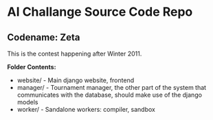 # AI Challange Source Code Repo

## Codename: Zeta
This is the contest happening after Winter 2011.

**Folder Contents:**

* website/ - Main django website, frontend
* manager/ - Tournament manager, the other part of the system that communicates with the database, should make use of the django models
* worker/ - Sandalone workers: compiler, sandbox